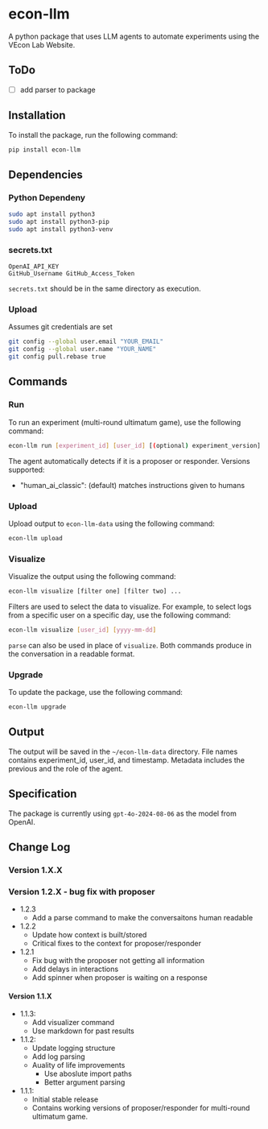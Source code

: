 # econ-llm
A python package that uses LLM agents to automate experiments using the VEcon Lab Website.

## ToDo 
- [ ] add parser to package

## Installation
To install the package, run the following command:
```bash
pip install econ-llm
```

## Dependencies
### Python Dependeny
```bash
sudo apt install python3
sudo apt install python3-pip
sudo apt install python3-venv
```
### secrets.txt
```text
OpenAI_API_KEY
GitHub_Username GitHub_Access_Token
```

`secrets.txt` should be in the same directory as execution.

### Upload
Assumes git credentials are set
```bash
git config --global user.email "YOUR_EMAIL"
git config --global user.name "YOUR_NAME"
git config pull.rebase true
```

## Commands
### Run
To run an experiment (multi-round ultimatum game), use the following command:
```bash
econ-llm run [experiment_id] [user_id] [(optional) experiment_version]
```
The agent automatically detects if it is a proposer or responder. Versions supported:
- "human_ai_classic": (default) matches instructions given to humans

### Upload
Upload output to `econ-llm-data` using the following command:
```bash
econ-llm upload
```

### Visualize
Visualize the output using the following command:
```bash
econ-llm visualize [filter one] [filter two] ...
```
Filters are used to select the data to visualize. For example, to select logs from a specific user on a specific day, use the following command:
```bash
econ-llm visualize [user_id] [yyyy-mm-dd]
```
`parse` can also be used in place of `visualize`. Both commands produce in the conversation in a readable format.

### Upgrade
To update the package, use the following command:
```bash
econ-llm upgrade
```

## Output
The output will be saved in the `~/econ-llm-data` directory. File names contains experiment_id, user_id, and timestamp. Metadata includes the previous and the role of the agent.

## Specification
The package is currently using `gpt-4o-2024-08-06` as the model from OpenAI.

## Change Log
### Version 1.X.X

### Version 1.2.X - bug fix with proposer
- 1.2.3
    - Add a parse command to make the conversaitons human readable
- 1.2.2
    - Update how context is built/stored
    - Critical fixes to the context for proposer/responder
- 1.2.1
    - Fix bug with the proposer not getting all information
    - Add delays in interactions
    - Add spinner when proposer is waiting on a response

#### Version 1.1.X
- 1.1.3:
    - Add visualizer command
    - Use markdown for past results
- 1.1.2: 
    - Update logging structure
    - Add log parsing
    - Auality of life improvements 
        - Use aboslute import paths
        - Better argument parsing
- 1.1.1: 
    - Initial stable release
    - Contains working versions of proposer/responder for multi-round ultimatum game.
